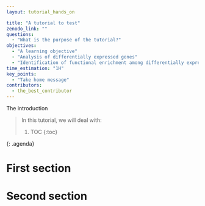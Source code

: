```yaml
---
layout: tutorial_hands_on

title: "A tutorial to test"
zenodo_link: ""
questions:
  - "What is the purpose of the tutorial?"
objectives:
  - "A learning objective"
  - "Analysis of differentially expressed genes"
  - "Identification of functional enrichment among differentially expressed genes"
time_estimation: "1H"
key_points:
  - "Take home message"
contributors:
  - the_best_contributor
---
```


The introduction

> <agenda-title></agenda-title>
>
> In this tutorial, we will deal with:
>
> 1. TOC
> {:toc}
>
{: .agenda}

# First section

# Second section
